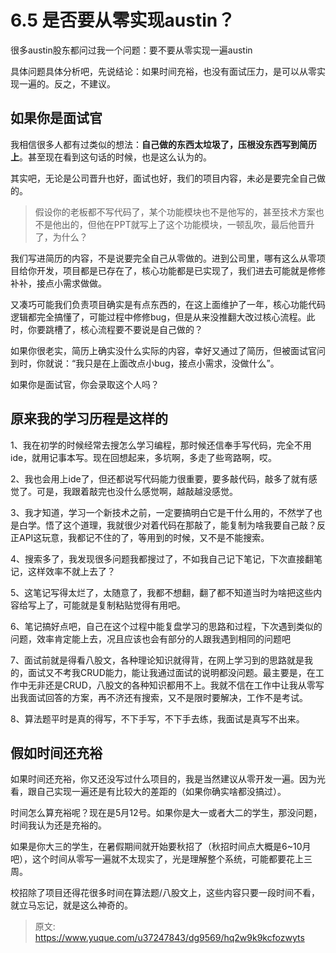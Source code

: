 # 6.5 是否要从零实现austin？

很多austin股东都问过我一个问题：要不要从零实现一遍austin

具体问题具体分析吧，先说结论：如果时间充裕，也没有面试压力，是可以从零实现一遍的。反之，不建议。

## 如果你是面试官

我相信很多人都有过类似的想法：**自己做的东西太垃圾了，压根没东西写到简历上**。甚至现在看到这句话的时候，也是这么认为的。

其实吧，无论是公司晋升也好，面试也好，我们的项目内容，未必是要完全自己做的。

> 假设你的老板都不写代码了，某个功能模块也不是他写的，甚至技术方案也不是他出的，但他在PPT就写上了这个功能模块，一顿乱吹，最后他晋升了，为什么？


我们写进简历的内容，不是说要完全自己从零做的。进到公司里，哪有这么从零项目给你开发，项目都是已存在了，核心功能都是已实现了，我们进去可能就是修修补补，接点小需求做做。

又凑巧可能我们负责项目确实是有点东西的，在这上面维护了一年，核心功能代码逻辑都完全搞懂了，可能过程中修修bug，但是从来没推翻大改过核心流程。此时，你要跳槽了，核心流程要不要说是自己做的？

如果你很老实，简历上确实没什么实际的内容，幸好又通过了简历，但被面试官问到时，你就说：“我只是在上面改点小bug，接点小需求，没做什么”。

如果你是面试官，你会录取这个人吗？

## 原来我的学习历程是这样的

1、我在初学的时候经常去搜怎么学习编程，那时候还信奉手写代码，完全不用ide，就用记事本写。现在回想起来，多坑啊，多走了些弯路啊，哎。

2、我也会用上ide了，但还都说写代码能力很重要，要多敲代码，敲多了就有感觉了。可是，我跟着敲完也没什么感觉啊，越敲越没感觉。

3、我才知道，学习一个新技术之前，一定要搞明白它是干什么用的，不然学了也是白学。悟了这个道理，我就很少对着代码在那敲了，能复制为啥我要自己敲？反正API这玩意，我都记不住的了，等用到的时候，又不是不能搜索。

4、搜索多了，我发现很多问题我都搜过了，不如我自己记下笔记，下次直接翻笔记，这样效率不就上去了？

5、这笔记写得太烂了，太随意了，我都不想翻，翻了都不知道当时为啥把这些内容给写上了，可能就是复制粘贴觉得有用吧。

6、笔记搞好点吧，自己在这个过程中能复盘学习的思路和过程，下次遇到类似的问题，效率肯定能上去，况且应该也会有部分的人跟我遇到相同的问题吧

7、面试前就是得看八股文，各种理论知识就得背，在网上学习到的思路就是我的，面试又不考我CRUD能力，能让我通过面试的说明都没问题。最主要是，在工作中无非还是CRUD，八股文的各种知识都用不上。我就不信在工作中让我从零写出我面试回答的方案，再不济还有搜索，又不是限时要解决，工作不是考试。

8、算法题平时是真的得写，不下手写，不下手去练，我面试是真写不出来。


## 假如时间还充裕

如果时间还充裕，你又还没写过什么项目的，我是当然建议从零开发一遍。因为光看，跟自己实现一遍还是有比较大的差距的（如果你确实啥都没搞过）。

时间怎么算充裕呢？现在是5月12号。如果你是大一或者大二的学生，那没问题，时间我认为还是充裕的。

如果是你大三的学生，在暑假期间就开始要秋招了（秋招时间点大概是6~10月吧），这个时间从零写一遍就不太现实了，光是理解整个系统，可能都要花上三周。

校招除了项目还得花很多时间在算法题/八股文上，这些内容只要一段时间不看，就立马忘记，就是这么神奇的。


> 原文: <https://www.yuque.com/u37247843/dg9569/hq2w9k9kcfozwyts>
